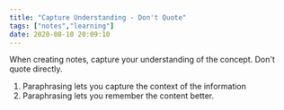 ```yaml
---
title: "Capture Understanding - Don't Quote"
tags: ["notes","learning"]
date: 2020-08-10 20:09:10
---
```


When creating notes, capture your understanding of the concept. Don't quote directly.
1. Paraphrasing lets you capture the context of the information
2. Paraphrasing lets you remember the content better.
